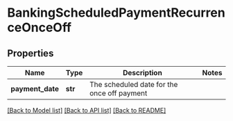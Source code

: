 # BankingScheduledPaymentRecurrenceOnceOff

## Properties
Name | Type | Description | Notes
------------ | ------------- | ------------- | -------------
**payment_date** | **str** | The scheduled date for the once off payment | 

[[Back to Model list]](../README.md#documentation-for-models) [[Back to API list]](../README.md#documentation-for-api-endpoints) [[Back to README]](../README.md)


